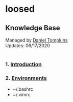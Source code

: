 # loosed 
## Knowledge Base

Managed by [Daniel Tompkins](https://l-o-o-s-e-d.net/about)    
Updates: 06/17/2020
<br>
<br>
### 1. [Introduction](introduction)
### 2. [Environments](environments)
  - ~/.bashrc
  - ~/.vimrc

